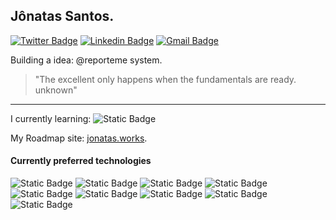 ## Jônatas Santos.

[![Twitter Badge](https://img.shields.io/badge/-@jtsmsantos-black?style=flat-square&labelColor=black&logo=twitter&logoColor=white&link=https://twitter.com/jtsmsantos)](https://twitter.com/jtsmsantos)
[![Linkedin Badge](https://img.shields.io/badge/-Jonatas%20Santos-black?style=flat-square&logo=Linkedin&logoColor=white&link=https://www.linkedin.com/in/j%C3%B4natas-santos-9715a263/)](https://www.linkedin.com/in/j%C3%B4natas-santos-9715a263/)
[![Gmail Badge](https://img.shields.io/badge/-jts.msantos@gmail.com-black?style=flat-square&logo=Gmail&logoColor=white&link=mailto:jts.msantos@gmail.com)](mailto:jts.msantos@gmail.com)

Building a idea: @reporteme system.

> "The excellent only happens when the fundamentals are ready. unknown"

------------
I currently learning: ![Static Badge](https://img.shields.io/badge/NextJS-F7DF1E?logo=nextdotjs&logoColor=wite&color=black)

My Roadmap site: [jonatas.works](https://jonatas.works/).

#### Currently preferred technologies

![Static Badge](https://img.shields.io/badge/Java-F7DF1E?logo=openjdk&logoColor=wite&color=black)
![Static Badge](https://img.shields.io/badge/JavaScript-F7DF1E?logo=javascript&logoColor=w&color=black)
![Static Badge](https://img.shields.io/badge/Node-F7DF1E?logo=nodedotjs&logoColor=wite&color=black)
![Static Badge](https://img.shields.io/badge/Typescript-F7DF1E?logo=typescript&logoColor=wite&color=black)
![Static Badge](https://img.shields.io/badge/Angular-DD0031?&logo=angular&logoColor=red&color=black)
![Static Badge](https://img.shields.io/badge/NestJS-DD0031?&logo=NestJS&logoColor=red&color=black)
![Static Badge](https://img.shields.io/badge/React-F7DF1E?logo=React&logoColor=blue&color=black)
![Static Badge](https://img.shields.io/badge/React%20Native-F7DF1E?logo=React&logoColor=blue&color=black)
![Static Badge](https://img.shields.io/badge/NextJS-F7DF1E?logo=nextdotjs&logoColor=wite&color=black)
